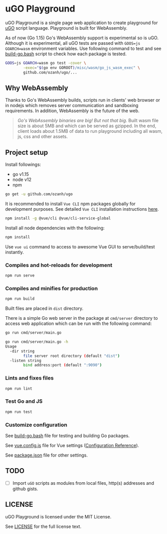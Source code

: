 # uGO Playground

uGO Playground is a single page web application to create playground for
[uGO](https://github.com/ozanh/ugo) script language. Playground is built for
WebAssembly.

As of now (Go 1.15) Go's WebAssembly support is experimental so is uGO. Although
it is experimental, all uGO tests are passed with `GOOS=js GOARCH=wasm`
environment variables. Use following command to test and see
[build-go.bash](build-go.bash) script to check how each package is tested.

```sh
GOOS=js GOARCH=wasm go test -cover \
        -exec="$(go env GOROOT)/misc/wasm/go_js_wasm_exec" \
        github.com/ozanh/ugo/...
```

## Why WebAssembly

Thanks to Go's WebAssembly builds, scripts run in clients' web browser or in
nodejs which removes server communication and sandboxing requirements.
In addition, WebAssembly is the future of the web.

> *Go's WebAssembly binaries are big! But not that big*. Built wasm file size
is about 5MB and which can be served as gzipped. In the end, client loads about
1.5MB of data to run playground including all wasm, js, css and other assets.

## Project setup

Install followings:

- go v1.15
- node v12
- npm

```sh
go get -u github.com/ozanh/ugo
```

It is recommended to install `Vue CLI` npm packages globally for
development purposes. See detailed `Vue CLI` installation instructions
[here](https://cli.vuejs.org/guide/installation.html).

```sh
npm install -g @vue/cli @vue/cli-service-global
```

Install all node dependencies with the following:

```sh
npm install
```

Use `vue ui` command to access to awesome Vue GUI to serve/build/test instantly.

### Compiles and hot-reloads for development

```sh
npm run serve
```

### Compiles and minifies for production

```sh
npm run build
```

Built files are placed in `dist` directory.

There is a simple Go web server in the package at `cmd/server` directory to
access web application which can be run with the following command:

```sh
go run cmd/server/main.go
```

```sh
go run cmd/server/main.go -h
Usage
  -dir string
        file server root directory (default "dist")
  -listen string
        bind address:port (default ":9090")
```

### Lints and fixes files

```sh
npm run lint
```

### Test Go and JS

```sh
npm run test
```

### Customize configuration

See [build-go.bash](build-go.bash) file for testing and building Go packages.

See [vue.config.js](vue.config.js) file for Vue settings ([Configuration
Reference](https://cli.vuejs.org/config/)).

See [package.json](package.json) file for other settings.

## TODO

- [ ] Import `uGO` scripts as modules from local files, http(s) addresses and
  github gists.

## LICENSE

uGO Playground is licensed under the MIT License.

See [LICENSE](LICENSE) for the full license text.
